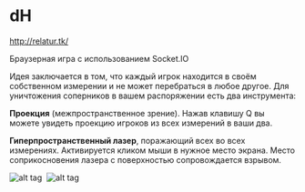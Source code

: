 dH
==

http://relatur.tk/

Браузерная игра с использованием Socket.IO

Идея заключается в том, что каждый игрок находится в своём собственном измерении и не может перебраться в любое другое.
Для уничтожения соперников в вашем распоряжении есть два инструмента:

**Проекция** (межпространственное зрение). Нажав клавишу Q вы можете увидеть проекцию игроков из всех измерений в ваши два.

**Гиперпространственный лазер**, поражающий всех во всех измерениях. Активируется кликом мыши в нужное место экрана. Место соприкосновения лазера с поверхностью сопровождается взрывом.

![alt tag](https://raw.githubusercontent.com/latur/dH/master/client/img/demo-1.jpg) 
![alt tag](https://raw.githubusercontent.com/latur/dH/master/client/img/demo-2.jpg)
